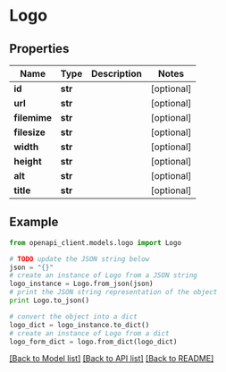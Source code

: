 # Logo


## Properties

Name | Type | Description | Notes
------------ | ------------- | ------------- | -------------
**id** | **str** |  | [optional] 
**url** | **str** |  | [optional] 
**filemime** | **str** |  | [optional] 
**filesize** | **str** |  | [optional] 
**width** | **str** |  | [optional] 
**height** | **str** |  | [optional] 
**alt** | **str** |  | [optional] 
**title** | **str** |  | [optional] 

## Example

```python
from openapi_client.models.logo import Logo

# TODO update the JSON string below
json = "{}"
# create an instance of Logo from a JSON string
logo_instance = Logo.from_json(json)
# print the JSON string representation of the object
print Logo.to_json()

# convert the object into a dict
logo_dict = logo_instance.to_dict()
# create an instance of Logo from a dict
logo_form_dict = logo.from_dict(logo_dict)
```
[[Back to Model list]](../README.md#documentation-for-models) [[Back to API list]](../README.md#documentation-for-api-endpoints) [[Back to README]](../README.md)


